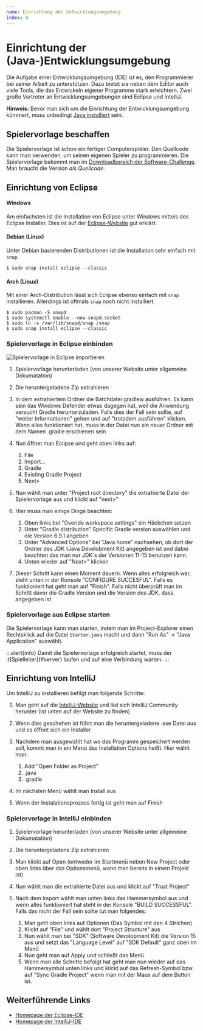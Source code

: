 ```yaml
---
name: Einrichtung der Entwicklungsumgebung
index: 6
---
```


# Einrichtung der (Java-)Entwicklungsumgebung

Die Aufgabe einer Entwicklungsumgebung (IDE) ist es, den Programmierer
bei seiner Arbeit zu unterstützen. Dazu bietet sie neben dem Editor auch
viele Tools, die das Entwickeln eigener Programme stark erleichtern.
Zwei große Vertreter an Entwicklungsumgebungen sind Eclipse und
IntelliJ.

**Hinweis:** Bevor man sich um die Einrichtung der Entwicklungsumgebung
kümmert, muss unbedingt [Java installiert](installation-von-java) sein.

## Spielervorlage beschaffen

Die Spielervorlage ist schon ein fertiger Computerspieler. Den Quellcode kann man verwenden, 
um seinen eigenen Spieler zu programmieren. 
Die Spielervorlage bekommt man im 
[Downloadbereich der Software-Challenge](https://software-challenge.de/dokumentation-und-material).
Man braucht die Version
*als Quellcode*.

## Einrichtung von Eclipse

#### Windows

Am einfachsten ist die Installation von Eclipse unter Windows mittels des Eclipse Installer. 
Dies ist auf der [Eclipse-Website](https://www.eclipse.org/downloads/packages/installer) gut erklärt.

#### Debian (Linux)
Unter Debian basierenden Distributionen ist die Installation sehr einfach mit `snap`.
```shell
$ sudo snap install eclipse --classic
```

#### Arch (Linux)
Mit einer Arch-Distribution lässt sich Eclipse ebenso einfach mit `snap` installieren. Allerdings ist oftmals `snap` noch nicht installiert.
```shell
$ sudo pacman -S snapd
$ sudo systemctl enable --now snapd.socket
$ sudo ln -s /var/lib/snapd/snap /snap
$ sudo snap install eclipse --classic
```

### Spielervorlage in Eclipse einbinden

![Spielervorlage in Eclipse importieren](/images/eclipse_import_project.jpg)

1.  Spielervorlage herunterladen (von unserer Website unter allgemeine Dokumatation)

2.  Die heruntergeladene Zip extrahieren

3.  In dem extrahiertem Ordner die Batchdatei gradlew ausführen. Es kann
    sein das Windows Defender etwas dagegen hat, weil die Anwendung versucht 
    Gradle herunterzuladen. Falls dies der Fall sein sollte, auf 
    "weiter Informationen" gehen und auf "trotzdem ausführen" klicken. Wenn 
    alles funktioniert hat, muss in der Datei nun ein neuer Ordner mit dem Namen 
    .gradle erschienen sein

4.  Nun öffnet man Eclipse und geht oben links auf:
    1.  File
    2.  Import...
    3.  Gradle
    4.  Existing Gradle Project
    5.  Next>
   
5.  Nun wählt man unter "Project root directory" die extrahierte Datei der Spielervorlage aus und klickt auf "next>"

6.  Hier muss man einige Dinge beachten:
    1.  Oben links bei "Overide workspace settings" ein Häckchen setzen
    2.  Unter "Gradle distribution" Specific Gradle version auswählen und die Version 6.9.1 angeben
    3.  Unter "Advanced Options" bei "Java home" nachsehen, ob dort der Ordner des 
        JDK (Java Develobment Kit) angegeben ist und dabei beachten das man nur 
        JDK´s der Versionen 11-15 benutzen kann.
    4.  Unten wieder auf "Next>" klicken

7. Dieser Schritt kann einen Moment dauern. Wenn alles erfolgreich war,
    steht unten in der Konsole "CONFIGURE SUCCESFUL". Falls es funktioniert 
    hat geht man auf "Finish". Falls nicht überprüft man im Schritt davor 
    die Gradle Version und die Version des JDK, dass angegeben ist

### Spielervorlage aus Eclipse starten

Die Spielervorlage kann man starten, indem man im Project-Explorer einen
Rechtsklick auf die Datei `Starter.java` macht und dann "Run As" → "Java
Application" auswählt.

:::alert{info}
Damit die Spielervorlage erfolgreich startet, muss der
:t[Spielleiter]{#server} laufen und auf eine Verbindung warten.
:::

## Einrichtung von IntelliJ

Um IntelliJ zu installieren befilgt man folgende Schritte:

1. Man geht auf die [IntelliJ-Website](https://www.jetbrains.com/idea/download/?section=windows) 
    und läd sich IntelliJ Community herunter (Ist unten auf der Website zu finden)

2. Wenn dies geschehen ist führt man die heruntergeladene .exe Datei
   aus und es öffnet sich ein Installer

3. Nachdem man ausgewählt hat wo das Programm gespeichert werden soll,
    kommt man in ein Menü das Installation Options heißt. Hier wählt man:
    1. Add "Open Folder as Project"
    2. .java
    3. .gradle 
   
4. Im nächsten Menü wählt man Install aus

5. Wenn der Instalationsprozess fertig ist geht man auf Finish


### Spielervorlage in IntelliJ einbinden

1. Spielervorlage herunterladen (von unserer Website unter allgemeine Dokumatation)

2. Die heruntergeladene Zip extrahieren

3. Man klickt auf Open (entweder im Startmenü neben New Project oder 
   oben links über das Optionsmenü, wenn man bereits in einem Projekt ist)

4. Nun wählt man die extrahierte Datei aus und klickt auf "Trust Project"

5. Nach dem Import wählt man unten links das Hammersymbol aus und wenn 
   alles funktioniert hat steht in der Konsole "BUILD SUCCESSFUL". Falls 
   das nicht der Fall sein sollte tut man folgendes:

   1. Man geht oben links auf Optionen (Das Symbol mit den 4 Strichen)
   2. Klickt auf "File" und wählt dort "Project Structure" aus
   3. Nun wählt man bei "SDK" (Software Devolopment Kit) die Version 15 
      aus und setzt das "Language Level"  auf "SDK Default" ganz oben im Menü
   4. Nun geht man auf Apply und schließt das Menü
   5. Wenn man alle Schritte befolgt hat geht man nun wieder auf das Hammersymbol 
      unten links und klickt auf das Refresh-Symbol bzw. auf "Sync Gradle Project" 
      wenn man mit der Maus auf dem Button ist.

## Weiterführende Links

-   [Homepage der Eclipse-IDE](http://www.eclipse.org)
-   [Homepage der IntelliJ-IDE](https://www.jetbrains.com/de-de/idea/)